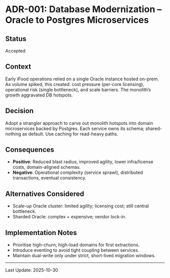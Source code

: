 # ADR-001: Database Modernization – Oracle to Postgres Microservices

## Status
Accepted

## Context
Early iFood operations relied on a single Oracle instance hosted on-prem. As volume spiked, this created: cost pressure (per-core licensing), operational risk (single bottleneck), and scale barriers. The monolith’s growth aggravated DB hotspots.

## Decision
Adopt a strangler approach to carve out monolith hotspots into domain microservices backed by Postgres. Each service owns its schema; shared-nothing as default. Use caching for read-heavy paths.

## Consequences
- **Positive**: Reduced blast radius, improved agility, lower infra/license costs, domain-aligned schemas.
- **Negative**: Operational complexity (service sprawl), distributed transactions, eventual consistency.

## Alternatives Considered
- Scale-up Oracle cluster: limited agility; licensing cost; still central bottleneck.
- Sharded Oracle: complex + expensive; vendor lock-in.

## Implementation Notes
- Prioritise high-churn, high-load domains for first extractions.
- Introduce eventing to avoid tight coupling between services.
- Maintain dual-write only under strict, short-lived migration windows.

---
Last Update: 2025-10-30

